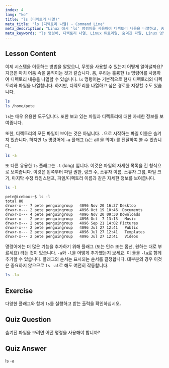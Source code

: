 ```yaml
---
index: 4
lang: "ko"
title: "ls (디렉토리 나열)"
meta_title: "ls (디렉토리 나열) - Command Line"
meta_description: "Linux 에서 'ls' 명령어를 사용하여 디렉토리 내용을 나열하고, 숨겨진 파일을 보고, 파일 세부 정보를 이해하는 방법을 배우세요. Linux 명령줄 기술을 향상시키세요!"
meta_keywords: "ls 명령어, 디렉토리 나열, Linux 튜토리얼, 숨겨진 파일, Linux 명령어, 초보자 Linux, Linux 가이드"
---
```


## Lesson Content

이제 시스템을 이동하는 방법을 알았으니, 무엇을 사용할 수 있는지 어떻게 알아낼까요? 지금은 마치 어둠 속을 움직이는 것과 같습니다. 음, 우리는 훌륭한 `ls` 명령어를 사용하여 디렉토리 내용을 나열할 수 있습니다. `ls` 명령어는 기본적으로 현재 디렉토리의 디렉토리와 파일을 나열합니다. 하지만, 디렉토리를 나열하고 싶은 경로를 지정할 수도 있습니다.

```bash
ls
ls /home/pete
```

`ls`는 매우 유용한 도구입니다. 또한 보고 있는 파일과 디렉토리에 대한 자세한 정보를 보여줍니다.

또한, 디렉토리의 모든 파일이 보이는 것은 아닙니다. `.`으로 시작하는 파일 이름은 숨겨져 있습니다. 하지만 `ls` 명령어에 `-a` 플래그 (`a`는 all 을 의미) 를 전달하여 볼 수 있습니다.

```bash
ls -a
```

또 다른 유용한 `ls` 플래그는 `-l` (long) 입니다. 이것은 파일의 자세한 목록을 긴 형식으로 보여줍니다. 이것은 왼쪽부터 파일 권한, 링크 수, 소유자 이름, 소유자 그룹, 파일 크기, 마지막 수정 타임스탬프, 파일/디렉토리 이름과 같은 자세한 정보를 보여줍니다.

```bash
ls -l
```

```plaintext
pete@icebox:~$ ls -l
total 80
drwxr-x--- 7 pete penguingroup   4096 Nov 20 16:37 Desktop
drwxr-x--- 2 pete penguingroup   4096 Oct 19 10:46  Documents
drwxr-x--- 4 pete penguingroup   4096 Nov 20 09:30 Downloads
drwxr-x--- 2 pete penguingroup   4096 Oct  7 13:13   Music
drwxr-x--- 2 pete penguingroup   4096 Sep 21 14:02 Pictures
drwxr-x--- 2 pete penguingroup   4096 Jul 27 12:41   Public
drwxr-x--- 2 pete penguingroup   4096 Jul 27 12:41   Templates
drwxr-x--- 2 pete penguingroup   4096 Jul 27 12:41   Videos
```

명령어에는 더 많은 기능을 추가하기 위해 플래그 (또는 인수 또는 옵션, 원하는 대로 부르세요) 라는 것이 있습니다. `-a`와 `-l`을 어떻게 추가했는지 보세요. 이 둘을 `-la`로 함께 추가할 수 있습니다. 플래그의 순서는 표시되는 순서를 결정합니다. 대부분의 경우 이것은 중요하지 않으므로 `ls -al`로 해도 여전히 작동합니다.

```bash
ls -la
```

## Exercise

다양한 플래그와 함께 `ls`를 실행하고 받는 출력을 확인하십시오.

## Quiz Question

숨겨진 파일을 보려면 어떤 명령을 사용해야 합니까?

## Quiz Answer

ls -a

